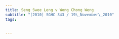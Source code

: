 ```yaml
---
title: Seng Swee Leng v Wong Chong Weng 
subtitle: "[2010] SGHC 343 / 19\_November\_2010"
tags:


---
```


